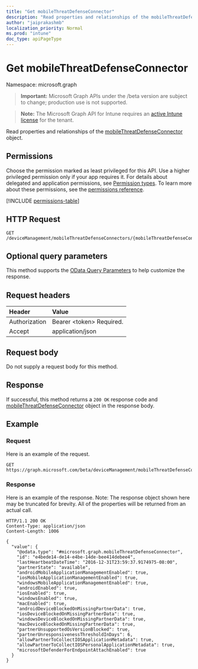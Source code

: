 ```yaml
---
title: "Get mobileThreatDefenseConnector"
description: "Read properties and relationships of the mobileThreatDefenseConnector object."
author: "jaiprakashmb"
localization_priority: Normal
ms.prod: "intune"
doc_type: apiPageType
---
```


# Get mobileThreatDefenseConnector

Namespace: microsoft.graph

> **Important:** Microsoft Graph APIs under the /beta version are subject to change; production use is not supported.

> **Note:** The Microsoft Graph API for Intune requires an [active Intune license](https://go.microsoft.com/fwlink/?linkid=839381) for the tenant.

Read properties and relationships of the [mobileThreatDefenseConnector](../resources/intune-onboarding-mobilethreatdefenseconnector.md) object.

## Permissions
Choose the permission marked as least privileged for this API. Use a higher privileged permission only if your app requires it. For details about delegated and application permissions, see [Permission types](/graph/permissions-overview#permission-types). To learn more about these permissions, see the [permissions reference](/graph/permissions-reference).

<!-- { "blockType": "permissions", "name": "intune_onboarding_mobilethreatdefenseconnector_get" } -->
[!INCLUDE [permissions-table](../includes/permissions/intune-onboarding-mobilethreatdefenseconnector-get-permissions.md)]

## HTTP Request
<!-- {
  "blockType": "ignored"
}
-->
``` http
GET /deviceManagement/mobileThreatDefenseConnectors/{mobileThreatDefenseConnectorId}
```

## Optional query parameters
This method supports the [OData Query Parameters](/graph/query-parameters) to help customize the response.

## Request headers
|Header|Value|
|:---|:---|
|Authorization|Bearer &lt;token&gt; Required.|
|Accept|application/json|

## Request body
Do not supply a request body for this method.

## Response
If successful, this method returns a `200 OK` response code and [mobileThreatDefenseConnector](../resources/intune-onboarding-mobilethreatdefenseconnector.md) object in the response body.

## Example

### Request
Here is an example of the request.
``` http
GET https://graph.microsoft.com/beta/deviceManagement/mobileThreatDefenseConnectors/{mobileThreatDefenseConnectorId}
```

### Response
Here is an example of the response. Note: The response object shown here may be truncated for brevity. All of the properties will be returned from an actual call.
``` http
HTTP/1.1 200 OK
Content-Type: application/json
Content-Length: 1006

{
  "value": {
    "@odata.type": "#microsoft.graph.mobileThreatDefenseConnector",
    "id": "e4bede14-de14-e4be-14de-bee414debee4",
    "lastHeartbeatDateTime": "2016-12-31T23:59:37.9174975-08:00",
    "partnerState": "available",
    "androidMobileApplicationManagementEnabled": true,
    "iosMobileApplicationManagementEnabled": true,
    "windowsMobileApplicationManagementEnabled": true,
    "androidEnabled": true,
    "iosEnabled": true,
    "windowsEnabled": true,
    "macEnabled": true,
    "androidDeviceBlockedOnMissingPartnerData": true,
    "iosDeviceBlockedOnMissingPartnerData": true,
    "windowsDeviceBlockedOnMissingPartnerData": true,
    "macDeviceBlockedOnMissingPartnerData": true,
    "partnerUnsupportedOsVersionBlocked": true,
    "partnerUnresponsivenessThresholdInDays": 6,
    "allowPartnerToCollectIOSApplicationMetadata": true,
    "allowPartnerToCollectIOSPersonalApplicationMetadata": true,
    "microsoftDefenderForEndpointAttachEnabled": true
  }
}
```
